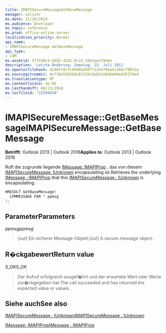 ```yaml
---
title: IMAPISecureMessageGetBaseMessage
manager: soliver
ms.date: 11/16/2014
ms.audience: Developer
ms.topic: reference
ms.prod: office-online-server
localization_priority: Normal
api_name:
- IMAPISecureMessage.GetBaseMessage
api_type:
- COM
ms.assetid: 573f40c5-e0d2-4281-8c22-10a1ae1f0dee
description: 'Letzte Änderung: Samstag, 23. Juli 2011'
ms.openlocfilehash: d246fc0cfc60d0a2b9ff12ee70eae2366cf9b53a
ms.sourcegitcommit: 0cf39e5382b8c6f236c8a63c6036849ed3527ded
ms.translationtype: MT
ms.contentlocale: de-DE
ms.lasthandoff: 08/23/2018
ms.locfileid: "22594838"
---
```

# <a name="imapisecuremessagegetbasemessage"></a><span data-ttu-id="5c3b2-103">IMAPISecureMessage::GetBaseMessage</span><span class="sxs-lookup"><span data-stu-id="5c3b2-103">IMAPISecureMessage::GetBaseMessage</span></span>

  
  
<span data-ttu-id="5c3b2-104">**Betrifft**: Outlook 2013 | Outlook 2016</span><span class="sxs-lookup"><span data-stu-id="5c3b2-104">**Applies to**: Outlook 2013 | Outlook 2016</span></span> 
  
<span data-ttu-id="5c3b2-105">Ruft die zugrunde liegende [IMessage: IMAPIProp](imessageimapiprop.md) , das von diesem [IMAPISecureMessage: IUnknown](imapisecuremessageiunknown.md) encapsulating ist.</span><span class="sxs-lookup"><span data-stu-id="5c3b2-105">Retrieves the underlying [IMessage : IMAPIProp](imessageimapiprop.md) that this [IMAPISecureMessage : IUnknown](imapisecuremessageiunknown.md) is encapsulating.</span></span> 
  
```cpp
HRESULT GetBaseMessage(
  LPMMESSAGE FAR * ppmsg
);
```

## <a name="parameters"></a><span data-ttu-id="5c3b2-106">Parameter</span><span class="sxs-lookup"><span data-stu-id="5c3b2-106">Parameters</span></span>

 <span data-ttu-id="5c3b2-107">_ppmsg_</span><span class="sxs-lookup"><span data-stu-id="5c3b2-107">_ppmsg_</span></span>
  
> <span data-ttu-id="5c3b2-108">[out] Ein sicherer Message-Objekt.</span><span class="sxs-lookup"><span data-stu-id="5c3b2-108">[out] A secure message object.</span></span>
    
## <a name="return-value"></a><span data-ttu-id="5c3b2-109">R�ckgabewert</span><span class="sxs-lookup"><span data-stu-id="5c3b2-109">Return value</span></span>

<span data-ttu-id="5c3b2-110">S_OK</span><span class="sxs-lookup"><span data-stu-id="5c3b2-110">S_OK</span></span>
  
> <span data-ttu-id="5c3b2-111">Der Aufruf erfolgreich ausgef�hrt und der erwartete Wert oder Werte zur�ckgegeben hat.</span><span class="sxs-lookup"><span data-stu-id="5c3b2-111">The call succeeded and has returned the expected value or values.</span></span>
    
## <a name="see-also"></a><span data-ttu-id="5c3b2-112">Siehe auch</span><span class="sxs-lookup"><span data-stu-id="5c3b2-112">See also</span></span>



[<span data-ttu-id="5c3b2-113">IMAPISecureMessage : IUnknown</span><span class="sxs-lookup"><span data-stu-id="5c3b2-113">IMAPISecureMessage : IUnknown</span></span>](imapisecuremessageiunknown.md)
  
[<span data-ttu-id="5c3b2-114">IMessage: IMAPIProp</span><span class="sxs-lookup"><span data-stu-id="5c3b2-114">IMessage : IMAPIProp</span></span>](imessageimapiprop.md)

